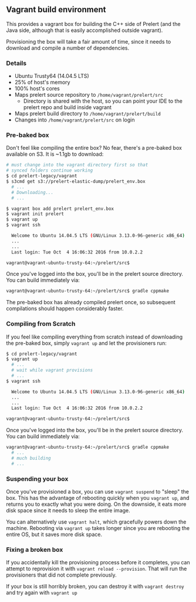 ## Vagrant build environment

This provides a vagrant box for building the C++ side of Prelert (and the Java side,
although that is easily accomplished outside vagrant).

Provisioning the box will take a fair amount of time, since it needs to download
and compile a number of dependencies.


### Details
- Ubuntu Trusty64 (14.04.5 LTS)
- 25% of host's memory
- 100% host's cores
- Maps prelert source repository to `/home/vagrant/prelert/src`
  - Directory is shared with the host, so you can point your IDE to the prelert repo
    and build inside vagrant
- Maps prelert build directory to `/home/vagrant/prelert/build`
- Changes into `/home/vagrant/prelert/src` on login

### Pre-baked box
Don't feel like compiling the entire box?  No fear, there's a pre-baked box available
on S3.  It is ~1.1gb to download:

```bash
# must change into the vagrant directory first so that
# synced folders continue working
$ cd prelert-legacy/vagrant
$ s3cmd get s3://prelert-elastic-dump/prelert_env.box
  # ...
  # Downloading...
  # ...

$ vagrant box add prelert prelert_env.box
$ vagrant init prelert
$ vagrant up
$ vagrant ssh

  Welcome to Ubuntu 14.04.5 LTS (GNU/Linux 3.13.0-96-generic x86_64)
  ...
  ...
  Last login: Tue Oct  4 16:06:32 2016 from 10.0.2.2

vagrant@vagrant-ubuntu-trusty-64:~/prelert/src$
```  

Once you've logged into the box, you'll be in the prelert source directory. You
can build immediately via:

```bash
vagrant@vagrant-ubuntu-trusty-64:~/prelert/src$ gradle cppmake
```
The pre-baked box has already compiled prelert once, so subsequent compilations
should happen considerably faster.

### Compiling from Scratch

If you feel like compiling everything from scratch instead of downloading the pre-baked
box, simply `vagrant up` and let the provisioners run:

```bash
$ cd prelert-legacy/vagrant
$ vagrant up
  # ...
  # wait while vagrant provisions
  # ...
$ vagrant ssh

  Welcome to Ubuntu 14.04.5 LTS (GNU/Linux 3.13.0-96-generic x86_64)
  ...
  ...
  Last login: Tue Oct  4 16:06:32 2016 from 10.0.2.2

vagrant@vagrant-ubuntu-trusty-64:~/prelert/src$
```

Once you've logged into the box, you'll be in the prelert source directory. You
can build immediately via:

```bash
vagrant@vagrant-ubuntu-trusty-64:~/prelert/src$ gradle cppmake
  # ...
  # much building
  # ...
```

### Suspending your box
Once you've provisioned a box, you can use `vagrant suspend` to "sleep" the box.
This has the advantage of rebooting quickly when you `vagrant up`, and returns you
to exactly what you were doing.  On the downside, it eats more disk space since it
needs to sleep the entire image.

You can alternatively use `vagrant halt`, which gracefully powers down the machine.
Rebooting via `vagrant up` takes longer since you are rebooting the entire OS,
but it saves more disk space.

### Fixing a broken box
If you accidentally kill the provisioning process before it completes, you can
attempt to reprovision it with `vagrant reload --provision`.  That will run
the provisioners that did not complete previously.

If your box is still horribly broken, you can destroy it with `vagrant destroy`
and try again with `vagrant up`  
